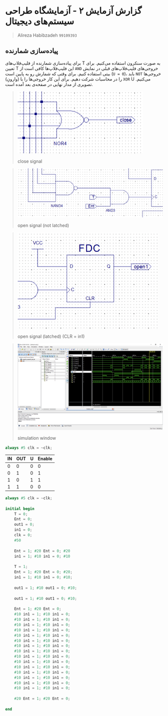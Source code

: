 # گزارش آزمایش ۲ - آزمایشگاه طراحی سیستم‌های دیجیتال
> Alireza Habibzadeh `99109393`

## پیاده‌سازی شمارنده
برای پیاده‌سازی شمارنده از فلیپ‌فلاپ‌های T به صورت سنکرون استفاده می‌کنیم. برای تعیین T این فلیپ‌فلاپ‌ها کافی است از `AND` خروجی‌های فلیپ‌فلاپ‌های قبلی در نمایش بیتی استفاده کنیم. برای وقتی که شمارش رو به پایین است (`U = 0`)، باید `NOT` خروجی‌ها را در محاسبات شرکت دهیم. برای این کار خروجی‌ها را با (وارونِ)
`XOR`
U
می‌کنیم.
تصویری از مدار نهایی در صفحه‌ی بعد آمده است.

> <img src="pic1.png" width="400">
>
> close signal


> <img src="pic2.png" width="550">
>
> open signal (not latched)

> <img src="pic3.png" width="450">
>
> open signal (latched) (CLR = in1)

> <img src="pic4.png" width="1080">
>
> simulation window

```verilog
always #5 clk = ~clk;
```

| IN | OUT | U | Enable |
|----|-----|---|--------|
| 0  | 0   | 0 | 0      |
| 0  | 1   | 0 | 1      |
| 1  | 0   | 1 | 1      |
| 1  | 1   | 0 | 0      |

```verilog
always #5 clk = ~clk;
	
initial begin
	T = 0;
	Ent = 0;
	out1 = 0;
	in1 = 0;
	clk = 0;
	#50
	
	Ent = 1; #20 Ent = 0; #20
	in1 = 1; #10 in1 = 0; #10
	
	T = 1;
	Ent = 1; #20 Ent = 0; #20;
	in1 = 1; #10 in1 = 0; #10;
	
	out1 = 1; #10 out1 = 0; #10;
	
	out1 = 1; #10 out1 = 0; #10;
	
	Ent = 1; #20 Ent = 0;
	#10 in1 = 1; #10 in1 = 0;
	#10 in1 = 1; #10 in1 = 0;
	#10 in1 = 1; #10 in1 = 0;
	#10 in1 = 1; #10 in1 = 0;
	#10 in1 = 1; #10 in1 = 0;
	#10 in1 = 1; #10 in1 = 0;
	#10 in1 = 1; #10 in1 = 0;
	#10 in1 = 1; #10 in1 = 0;
	#10 in1 = 1; #10 in1 = 0;
	#10 in1 = 1; #10 in1 = 0;
	#10 in1 = 1; #10 in1 = 0;
	#10 in1 = 1; #10 in1 = 0;
	#10 in1 = 1; #10 in1 = 0;
	#10 in1 = 1; #10 in1 = 0;
	#10 in1 = 1; #10 in1 = 0;
	
	#20 Ent = 1; #20 Ent = 0;
	
end
```
